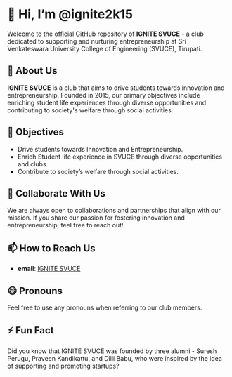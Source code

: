 # 👋 Hi, I’m @ignite2k15

Welcome to the official GitHub repository of **IGNITE SVUCE** - a club dedicated to supporting and nurturing entrepreneurship at Sri Venkateswara University College of Engineering (SVUCE), Tirupati.

## 👀 About Us

**IGNITE SVUCE** is a club that aims to drive students towards innovation and entrepreneurship. Founded in 2015, our primary objectives include enriching student life experiences through diverse opportunities and contributing to society's welfare through social activities.

## 🌱 Objectives

- Drive students towards Innovation and Entrepreneurship.
- Enrich Student life experience in SVUCE through diverse opportunities and clubs.
- Contribute to society’s welfare through social activities.

## 💞️ Collaborate With Us

We are always open to collaborations and partnerships that align with our mission. If you share our passion for fostering innovation and entrepreneurship, feel free to reach out!

## 📫 How to Reach Us

- **email**: [IGNITE SVUCE](ignite.svu.2k15@gmail.com)

## 😄 Pronouns

Feel free to use any pronouns when referring to our club members.

## ⚡ Fun Fact

Did you know that IGNITE SVUCE was founded by three alumni - Suresh Perugu, Praveen Kandikattu, and Dilli Babu, who were inspired by the idea of supporting and promoting startups?

<!---
ignite2k15/ignite2k15 is a ✨ special ✨ repository because its `README.md` (this file) appears on your GitHub profile.
You can click the Preview link to take a look at your changes.
--->
